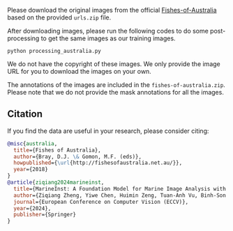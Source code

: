 Please download the original images from the official [Fishes-of-Australia](https://fishesofaustralia.net.au/) based on the provided `urls.zip` file.

After downloading images, please run the following codes to do some post-processing to get the same images as our training images.

```
python processing_australia.py
```

We do not have the copyright of these images. We only provide the image URL for you to download the images on your own.

The annotations of the images are included in the `fishes-of-australia.zip`. Please note that we do not provide the mask annotations for all the images.

## Citation

If you find the data are useful in your research, please consider citing:

```bibtex
@misc{australia,
  title={Fishes of Australia},
  author={Bray, D.J. \& Gomon, M.F. (eds)},
  howpublished={\url{http://fishesofaustralia.net.au/}},
  year={2018}
}
@article{ziqiang2024marineinst,
  title={MarineInst: A Foundation Model for Marine Image Analysis with Instance Visual Description},
  author={Ziqiang Zheng, Yiwe Chen, Huimin Zeng, Tuan-Anh Vu, Binh-Son Hua, Sai-Kit Yeung},
  journal={European Conference on Computer Vision (ECCV)},
  year={2024},
  publisher={Springer}
}
```
